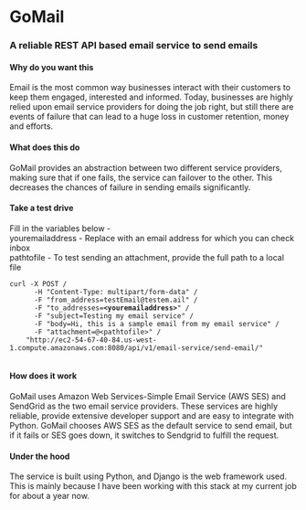 GoMail
=============

<h3>A reliable REST API based email service to send emails</h3>

<h4>Why do you want this</h4>
Email is the most common way businesses interact with their customers to keep them engaged, interested and informed. Today, businesses are highly relied upon email service providers for doing the job right, but still there are events of failure that can lead to a huge loss in customer retention, money and efforts.

<h4>What does this do</h4>
GoMail provides an abstraction between two different service providers, making sure that if one fails, the service can failover to the other. This decreases the chances of failure in sending emails significantly. 

<h4>Take a test drive</h4>

Fill in the variables below - <br>
youremailaddress - Replace with an email address for which you can check inbox <br>
pathtofile - To test sending an attachment, provide the full path to a local file

<pre><code>curl -X POST /
      -H "Content-Type: multipart/form-data" /
      -F "from_address=testEmail@testem.ail" /
      -F "to_addresses=<b>&lt;youremailaddress&gt;</b>" /
      -F "subject=Testing my email service" /
      -F "body=Hi, this is a sample email from my email service" /
      -F "attachment=@&lt;pathtofile&gt;" /
    "http://ec2-54-67-40-84.us-west-1.compute.amazonaws.com:8080/api/v1/email-service/send-email/"
      </code></pre>

<h4>How does it work</h4>
GoMail uses Amazon Web Services-Simple Email Service (AWS SES) and SendGrid as the two email service providers. These services are highly reliable, provide extensive developer support and are easy to integrate with Python. GoMail chooses AWS SES as the default service to send email, but if it fails or SES goes down, it switches to Sendgrid to fulfill the request.

<h4>Under the hood</h4>
The service is built using Python, and Django is the web framework used. This is mainly because I have been working with this stack at my current job for about a year now. 













